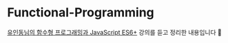 # Functional-Programming

[유인동님의 함수형 프로그래밍과 JavaScript ES6+](https://www.inflearn.com/course/functional-es6) 강의를 듣고 정리한 내용입니다 🐥
